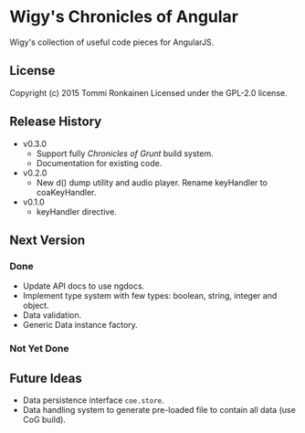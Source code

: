 # Wigy's Chronicles of Angular

Wigy's collection of useful code pieces for AngularJS.

## License

Copyright (c) 2015 Tommi Ronkainen
Licensed under the GPL-2.0 license.

## Release History

* v0.3.0
    - Support fully *Chronicles of Grunt* build system.
    - Documentation for existing code.
* v0.2.0
    - New d() dump utility and audio player. Rename keyHandler to coaKeyHandler.
* v0.1.0
    - keyHandler directive.

## Next Version

### Done

* Update API docs to use ngdocs.
* Implement type system with few types: boolean, string, integer and object.
* Data validation.
* Generic Data instance factory.

### Not Yet Done

## Future Ideas

* Data persistence interface `coe.store`.
* Data handling system to generate pre-loaded file to contain all data (use CoG build).
